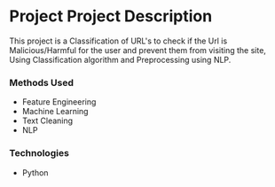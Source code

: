 
# Project Project Description
This project is a Classification of URL's to check if the Url is Malicious/Harmful for the user and prevent them from visiting the site, Using Classification algorithm and Preprocessing using NLP.


### Methods Used
* Feature Engineering
* Machine Learning
* Text Cleaning
* NLP


### Technologies 
* Python






